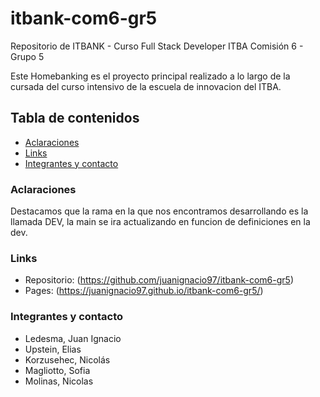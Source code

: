 # itbank-com6-gr5
Repositorio de ITBANK - Curso Full Stack Developer ITBA
Comisión 6 - Grupo 5

Este Homebanking es el proyecto principal realizado a lo largo de la cursada del curso intensivo de la escuela de innovacion del ITBA.

## Tabla de contenidos

- [Aclaraciones](#aclaraciones)
- [Links](#links)
- [Integrantes y contacto](#integrantes-y-contacto)

### Aclaraciones

Destacamos que la rama en la que nos encontramos desarrollando es la llamada DEV, la main se ira actualizando en funcion de definiciones en la dev.

### Links

- Repositorio: (https://github.com/juanignacio97/itbank-com6-gr5)
- Pages: (https://juanignacio97.github.io/itbank-com6-gr5/)

### Integrantes y contacto

- Ledesma, Juan Ignacio
- Upstein, Elias
- Korzusehec, Nicolás
- Magliotto, Sofia
- Molinas, Nicolas






